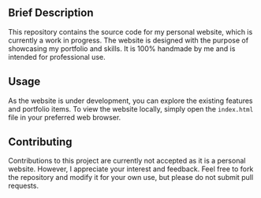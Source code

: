 ## Brief Description
This repository contains the source code for my personal website, which is currently a work in progress. The website is designed with the purpose of showcasing my portfolio and skills. It is 100% handmade by me and is intended for professional use.

## Usage

As the website is under development, you can explore the existing features and portfolio items. To view the website locally, simply open the `index.html` file in your preferred web browser.

## Contributing

Contributions to this project are currently not accepted as it is a personal website. However, I appreciate your interest and feedback. Feel free to fork the repository and modify it for your own use, but please do not submit pull requests.
